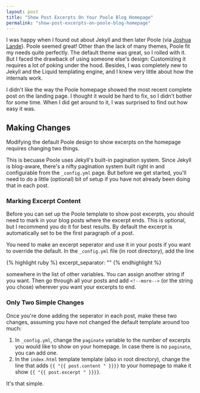 ```yaml
---
layout: post
title: "Show Post Excerpts On Your Poole Blog Homepage"
permalink: "show-post-excerpts-on-poole-blog-homepage"
---
```


I was happy when I found out about Jekyll and then later Poole (via [Joshua Lande](http://joshualande.com/jekyll-github-pages-poole/)). Poole seemed great! Other than the lack of many themes, Poole fit my needs quite perfectly. The default theme was great, so I rolled with it. But I faced the drawback of using someone else's design: Customizing it requires a lot of poking under the hood. Besides, I was completely new to Jekyll and the Liquid templating engine, and I knew very little about how the internals work.

I didn't like the way the Poole homepage showed the most recent complete post on the landing page. I thought it would be hard to fix, so I didn't bother for some time. When I did get around to it, I was surprised to find out how easy it was.

<!--more-->

## Making Changes

Modifying the default Poole design to show excerpts on the homepage requires changing two things.

This is becuase Poole uses Jekyll's built-in pagination system. Since Jekyll is blog-aware, there's a nifty pagination system built right in and configurable from the `_config.yml` page. But before we get started, you'll need to do a little (optional) bit of setup if you have not already been doing that in each post.

### Marking Excerpt Content

Before you can set up the Poole template to show post excerpts, you should need to mark in your blog posts where the excerpt ends. This is optional, but I recommend you do it for best results. By default the excerpt is automatically set to be the first paragraph of a post.

You need to make an excerpt seperator and use it in your posts if you want to override the default. In the `_config.yml` file (in root directory), add the line 

{% highlight ruby %}
excerpt_separator: "<!--more-->"
{% endhighlight %}

somewhere in the list of other variables. You can assign another string if you want. Then go through all your posts and add `<!--more-->` (or the string you chose) wherever you want your excerpts to end.

### Only Two Simple Changes

Once you're done adding the seperator in each post, make these two changes, assuming you have not changed the default template around too much:

1. In `_config.yml`, change the `paginate` variable to the number of excerpts you would like to show on your homepage. In case there is no `paginate`, you can add one.
2. In the `index.html` template template (also in root directory), change the line that adds `{{ "{{ post.content " }}}}` to your homepage to make it show `{{ "{{ post.excerpt " }}}}`.

It's that simple.
